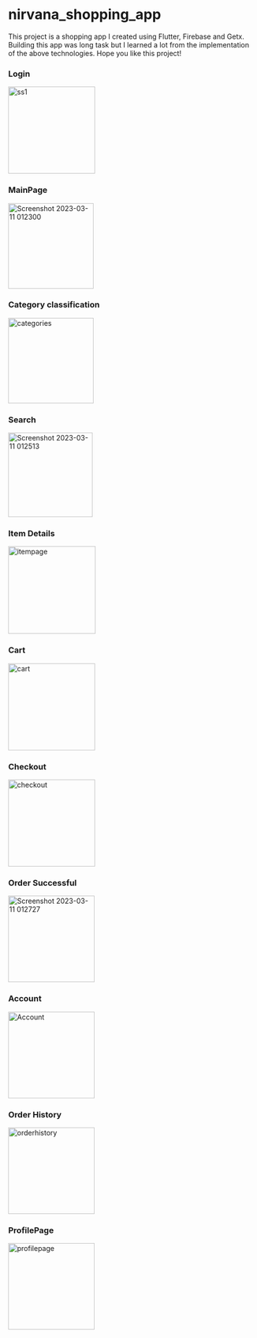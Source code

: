 # nirvana_shopping_app

This project is a shopping app I created using Flutter, Firebase and Getx. Building this app was long task but I learned a lot from the implementation of the above technologies. Hope you like this project!

### Login
<img width="176" alt="ss1" src="https://user-images.githubusercontent.com/66449020/224417970-bfde5ea1-91c5-42aa-8844-9a19cef42d3f.png">

### MainPage
<img width="173" alt="Screenshot 2023-03-11 012300" src="https://user-images.githubusercontent.com/66449020/224418016-11194e1e-714c-4b9e-985c-d3fd3da6fb24.png">

### Category classification
<img width="173" alt="categories" src="https://user-images.githubusercontent.com/66449020/224418432-f25a4094-5e3b-41cb-995f-15f98e5449a4.png">

### Search
<img width="171" alt="Screenshot 2023-03-11 012513" src="https://user-images.githubusercontent.com/66449020/224418532-bd10fec3-c54f-4367-9852-3cbdf0cceb89.png">

### Item Details
<img width="177" alt="itempage" src="https://user-images.githubusercontent.com/66449020/224418616-e1892e10-9e0e-4e3b-b189-c0f5752a66f0.png">

### Cart
<img width="176" alt="cart" src="https://user-images.githubusercontent.com/66449020/224418715-0132e737-640e-4beb-b64c-ecd3fb39417c.png">

### Checkout
<img width="176" alt="checkout" src="https://user-images.githubusercontent.com/66449020/224418754-f13259d5-738c-407e-a8e2-67834fe83b8b.png">

### Order Successful
<img width="175" alt="Screenshot 2023-03-11 012727" src="https://user-images.githubusercontent.com/66449020/224418814-c0b1a4a4-1cc3-47d4-ad5e-9333904b7c26.png">

### Account
<img width="175" alt="Account" src="https://user-images.githubusercontent.com/66449020/224419095-8f65f7c2-7184-4e3d-9136-eaf991efd39f.png">

### Order History
<img width="175" alt="orderhistory" src="https://user-images.githubusercontent.com/66449020/224418910-c5e9c56f-ba4b-4ef5-a568-b5b3a9772edd.png">

### ProfilePage
<img width="175" alt="profilepage" src="https://user-images.githubusercontent.com/66449020/224419185-f522634e-10cc-48c8-a168-1d78be99f446.png">
